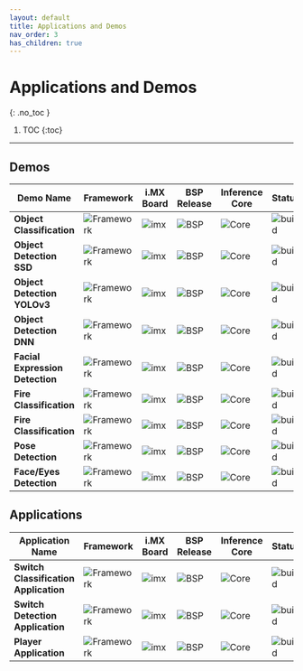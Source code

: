 ```yaml
---
layout: default
title: Applications and Demos
nav_order: 3
has_children: true
---
```


# **Applications and Demos**
{: .no_toc }

1. TOC
{:toc}
---

## **Demos**

| **Demo Name**                         | **Framework**        | **i.MX Board** | **BSP Release**              | **Inference Core** | **Status**        |
|---------------------------------------|----------------------|----------------|------------------------------|--------------------|-------------------|
| **Object Classification**             | ![Framework][tflite] | ![imx][boards] | ![BSP][release_5.4.24_2.1.0] | ![Core][gpunpu]    | ![build][passing] |
| **Object Detection SSD**              | ![Framework][tflite] | ![imx][boards] | ![BSP][release_5.4.24_2.1.0] | ![Core][gpunpu]    | ![build][passing] |
| **Object Detection YOLOv3**           | ![Framework][tflite] | ![imx][boards] | ![BSP][release_5.4.24_2.1.0] | ![Core][gpunpu]    | ![build][passing] |
| **Object Detection DNN**              | ![Framework][opencv] | ![imx][boards] | ![BSP][release_5.4.24_2.1.0] | ![Core][cpu]       | ![build][passing] |
| **Facial Expression Detection**       | ![Framework][tflite] | ![imx][boards] | ![BSP][release_5.4.24_2.1.0] | ![Core][gpunpu]    | ![build][passing] |
| **Fire Classification**               | ![Framework][tflite] | ![imx][boards] | ![BSP][release_5.4.24_2.1.0] | ![Core][gpunpu]    | ![build][passing] |
| **Fire Classification**               | ![Framework][armnn]  | ![imx][boards] | ![BSP][release_5.4.24_2.1.0] | ![Core][gpunpu]    | ![build][passing] |
| **Pose Detection**                    | ![Framework][tflite] | ![imx][boards] | ![BSP][release_5.4.24_2.1.0] | ![Core][gpunpu]    | ![build][passing] |
| **Face/Eyes Detection**               | ![Framework][opencv] | ![imx][boards] | ![BSP][release_5.4.24_2.1.0] | ![Core][gpunpu]    | ![build][passing] |

## **Applications**

| **Application Name**                  | **Framework**        | **i.MX Board** | **BSP Release**              | **Inference Core** | **Status**        |
|---------------------------------------|----------------------|----------------|------------------------------|--------------------|-------------------|
| **Switch Classification Application** | ![Framework][tflite] | ![imx][boards] | ![BSP][release_5.4.24_2.1.0] | ![Core][cpugpunpu] | ![build][passing] |
| **Switch Detection Application**      | ![Framework][tflite] | ![imx][boards] | ![BSP][release_5.4.24_2.1.0] | ![Core][cpugpunpu] | ![build][passing] |
| **Player Application**                | ![Framework][tflite] | ![imx][boards] | ![BSP][release_5.4.24_2.1.0] | ![Core][gpunpu]    | ![build][passing] |


[boards]: https://img.shields.io/badge/-8QM%2C%208MPlus-lightgrey
[opencv]: https://img.shields.io/badge/OpenCV-4.2.0-yellow
[tflite]: https://img.shields.io/badge/TFLite-2.1.0-orange
[armnn]: https://img.shields.io/badge/ArmNN-19.08-blue
[release_5.4.24_2.1.0]: https://img.shields.io/badge/-5.4.24__2.1.0-blueviolet
[cpu]: https://img.shields.io/badge/-CPU-green
[gpunpu]: https://img.shields.io/badge/-GPU%2C%20NPU-green
[cpugpunpu]: https://img.shields.io/badge/-CPU%2C%20GPU%2C%20NPU-green
[passing]: https://img.shields.io/badge/Build-passing-success
